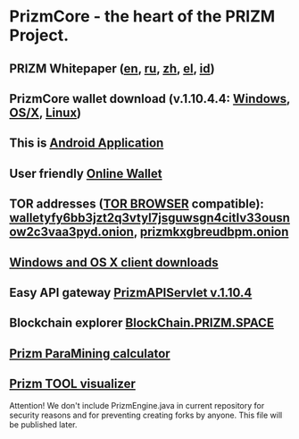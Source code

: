 # PrizmCore - the heart of the PRIZM Project.

## PRIZM Whitepaper ([en](http://tech.prizm.space/wp/prizm_wp_en.pdf?rnd=20200601), [ru](http://tech.prizm.space/wp/prizm_wp_ru.pdf?rnd=20200601), [zh](http://tech.prizm.space/wp/prizm_wp_zh.pdf?rnd=20200601), [el](http://tech.prizm.space/wp/prizm_wp_el.pdf?rnd=20200601), [id](http://tech.prizm.space/wp/prizm_wp_id.pdf?rnd=20200601))

## PrizmCore wallet download (v.1.10.4.4: [Windows](http://tech.prizm.space/files/prizm-dist-1.10.4.4-win.exe), [OS/X](http://tech.prizm.space/files/prizm-dist-1.10.4.4-mac.dmg), [Linux](http://tech.prizm.space/files/prizm-dist-1.10.4.4-linux.tgz))

## This is [Android Application](http://tech.prizm.space/files/prizm.apk)

## User friendly [Online Wallet](https://wallet.prizm.space/)
## TOR addresses ([TOR BROWSER](https://www.torproject.org) compatible): [walletyfy6bb3jzt2q3vtyl7jsguwsgn4citlv33ousnow2c3vaa3pyd.onion](http://walletyfy6bb3jzt2q3vtyl7jsguwsgn4citlv33ousnow2c3vaa3pyd.onion/), [prizmkxgbreudbpm.onion](http://prizmkxgbreudbpm.onion/)

## [Windows and OS X client downloads](http://94.130.167.158/loyalty/center/)

## Easy API gateway [PrizmAPIServlet v.1.10.4](http://tech.prizm.space/files/prizm-api-1.10.4.tgz)

## Blockchain explorer [BlockChain.PRIZM.SPACE](http://blockchain.prizm.space/)

## [Prizm ParaMining calculator](https://paracalc.prizm.space/)

## [Prizm TOOL visualizer](https://tool.prizm.space/)

Attention! We don't include PrizmEngine.java in current repository for security reasons and for preventing creating forks by anyone. This file will be published later.
